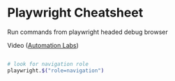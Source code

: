 # Playwright Cheatsheet

Run commands from playwright headed debug browser

Video ([Automation Labs](https://www.youtube.com/watch?v=MvyoMZ1jhUU))

```bash

# look for navigation role
playwright.$("role=navigation")
​
```
